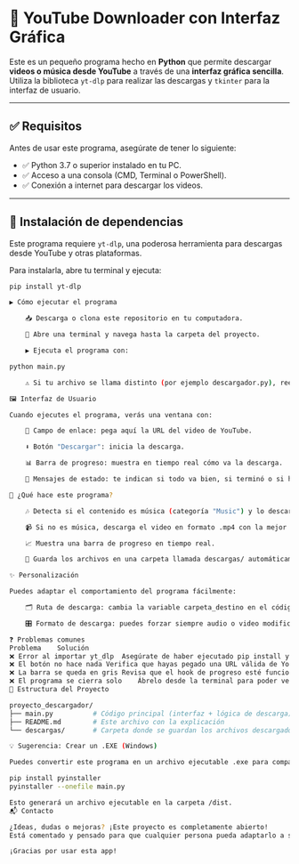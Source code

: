 # 🎵 YouTube Downloader con Interfaz Gráfica

Este es un pequeño programa hecho en **Python** que permite descargar **videos o música desde YouTube** a través de una **interfaz gráfica sencilla**. Utiliza la biblioteca `yt-dlp` para realizar las descargas y `tkinter` para la interfaz de usuario.

---

## ✅ Requisitos

Antes de usar este programa, asegúrate de tener lo siguiente:

- ✅ Python 3.7 o superior instalado en tu PC.
- ✅ Acceso a una consola (CMD, Terminal o PowerShell).
- ✅ Conexión a internet para descargar los videos.

---

## 🧩 Instalación de dependencias

Este programa requiere `yt-dlp`, una poderosa herramienta para descargas desde YouTube y otras plataformas.

Para instalarla, abre tu terminal y ejecuta:

```bash
pip install yt-dlp

▶️ Cómo ejecutar el programa

    📥 Descarga o clona este repositorio en tu computadora.

    📂 Abre una terminal y navega hasta la carpeta del proyecto.

    ▶️ Ejecuta el programa con:

python main.py

    ⚠️ Si tu archivo se llama distinto (por ejemplo descargador.py), reemplaza main.py por el nombre correcto.

🖼️ Interfaz de Usuario

Cuando ejecutes el programa, verás una ventana con:

    🔗 Campo de enlace: pega aquí la URL del video de YouTube.

    ⬇️ Botón "Descargar": inicia la descarga.

    📊 Barra de progreso: muestra en tiempo real cómo va la descarga.

    📣 Mensajes de estado: te indican si todo va bien, si terminó o si hubo un error.

🔧 ¿Qué hace este programa?

    🎶 Detecta si el contenido es música (categoría "Music") y lo descarga como archivo .mp3.

    📹 Si no es música, descarga el video en formato .mp4 con la mejor calidad disponible.

    📈 Muestra una barra de progreso en tiempo real.

    📁 Guarda los archivos en una carpeta llamada descargas/ automáticamente.

✨ Personalización

Puedes adaptar el comportamiento del programa fácilmente:

    🗂️ Ruta de descarga: cambia la variable carpeta_destino en el código si deseas otra ubicación.

    🎛️ Formato de descarga: puedes forzar siempre audio o video modificando las opciones de yt-dlp.

❓ Problemas comunes
Problema	Solución
❌ Error al importar yt_dlp	Asegúrate de haber ejecutado pip install yt-dlp.
❌ El botón no hace nada	Verifica que hayas pegado una URL válida de YouTube.
❌ La barra se queda en gris	Revisa que el hook de progreso esté funcionando correctamente.
❌ El programa se cierra solo	Ábrelo desde la terminal para poder ver si aparece algún mensaje de error.
📁 Estructura del Proyecto

proyecto_descargador/
├── main.py          # Código principal (interfaz + lógica de descarga)
├── README.md        # Este archivo con la explicación
└── descargas/       # Carpeta donde se guardan los archivos descargados

💡 Sugerencia: Crear un .EXE (Windows)

Puedes convertir este programa en un archivo ejecutable .exe para compartirlo fácilmente con otros usuarios que no tienen Python.

pip install pyinstaller
pyinstaller --onefile main.py

Esto generará un archivo ejecutable en la carpeta /dist.
📬 Contacto

¿Ideas, dudas o mejoras? ¡Este proyecto es completamente abierto!
Está comentado y pensado para que cualquier persona pueda adaptarlo a sus necesidades sin complicaciones.

¡Gracias por usar esta app!
